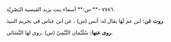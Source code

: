 ٧٧٨٦ -** س:** أسماء بنت يزيد القيسية البَصْرِيّة.

**روت عَن:** ابن عم لَهَا يقال له: أنس (س) ، عن ابن عباس في تحريم النبيذ.

**روى عنها:** سُلَيْمان التَّيْمِيّ (س) .روى لها النَّسَائي.
